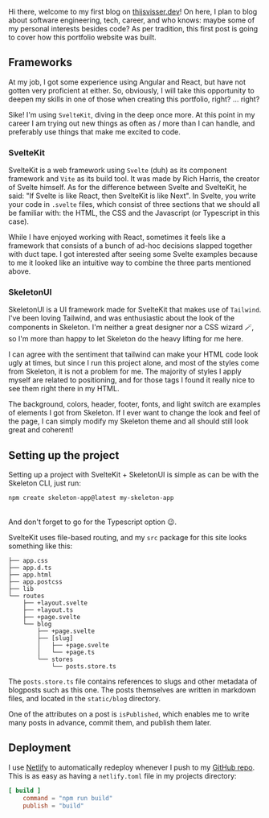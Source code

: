 Hi there, welcome to my first blog on [thijsvisser.dev](https://www.thijsvisser.dev)!
On here, I plan to
blog about software engineering, tech, career, and who knows: maybe some of my personal interests besides code?
As per tradition, this first post is going to
cover how this portfolio website was built.  


## Frameworks

At my job, I got some experience using Angular and React, but have not gotten very proficient
at either.
So, obviously, I will take this opportunity to deepen my skills in one of those when
creating this portfolio, right? ... right?

Sike!
I'm using `SvelteKit`, diving in the deep once more. 
At this point in my career I am
trying out new things as often as / more than I can handle, and preferably use things that make me excited to code.  

### SvelteKit

SvelteKit is a web framework using `Svelte` (duh) as its component framework and `Vite` as its build
tool. It was made by Rich Harris, the creator of Svelte himself. As for the difference between Svelte
and SvelteKit, he said: "If Svelte is like React, then SvelteKit is like Next".
In Svelte, you write your code in `.svelte` files,
which consist of three sections that we should all be
familiar with: the HTML, the CSS and the Javascript (or Typescript in this case).

While I have enjoyed working with React, sometimes it feels like a framework that consists of a bunch of
ad-hoc decisions slapped together with duct tape. I got interested after seeing some Svelte examples because
to me it looked like an intuitive way to combine the three parts mentioned above.  


### SkeletonUI

SkeletonUI is a UI framework made for SvelteKit that makes use of `Tailwind`.
I've been loving Tailwind, and was enthusiastic about the look of the components in Skeleton.
I'm neither a great designer nor a CSS wizard 🪄, so I'm more than happy to let Skeleton do
the heavy lifting for me here.


I can agree with the sentiment that tailwind can make your HTML code look ugly at times,
but since I run this project alone, and most of the styles come from Skeleton, it is not a problem for me.
The majority of styles I apply myself are related to positioning, and for those tags I found it really nice to see them 
right there in my HTML.

The background, colors, header, footer, fonts, and light switch are examples of elements I got from Skeleton.
If I ever want to change the look and feel of the page, I can simply modify my Skeleton theme and all should
still look great and coherent!

## Setting up the project

Setting up a project with SvelteKit + SkeletonUI is simple as can be with the Skeleton CLI, just run:

```zsh
npm create skeleton-app@latest my-skeleton-app
```
<br>
And don't forget to go for the Typescript option 😉.  

SvelteKit uses file-based routing, and my `src` package for this site looks something like this:

```sveltehtml
├── app.css
├── app.d.ts
├── app.html
├── app.postcss
├── lib
└── routes
    ├── +layout.svelte
    ├── +layout.ts
    ├── +page.svelte
    └── blog
        ├── +page.svelte
        ├── [slug]
        │   ├── +page.svelte
        │   └── +page.ts
        └── stores
            └── posts.store.ts

```

The `posts.store.ts` file contains references to slugs and other metadata of blogposts such as this one.
The posts themselves are written in markdown files,
and located in the `static/blog` directory.

One of the attributes on a post is `isPublished`, which enables me to write many posts in advance, commit them,
and publish them later.

## Deployment

I use [Netlify](https://www.netlify.com/)
to automatically redeploy whenever I push to my [GitHub repo](https://github.com/hijst/portfolio-thijs).
This is as easy as having a `netlify.toml` file in my projects directory:

```toml
[ build ]
    command = "npm run build"
    publish = "build"
```



